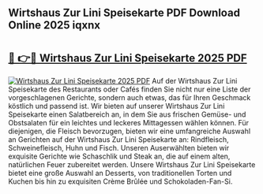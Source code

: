 ## Wirtshaus Zur Lini Speisekarte PDF Download Online 2025 iqxnx

# <h2><a href="http://gcebih.nevu.top/?p=Wirtshaus+Zur+Lini+Speisekarte">🔗 👉🔴 Wirtshaus Zur Lini Speisekarte 2025 PDF</a></h2>

[![Wirtshaus Zur Lini Speisekarte 2025 PDF](https://i.imgur.com/dBaPXMq.png)](http://gcebih.nevu.top/?p=Wirtshaus+Zur+Lini+Speisekarte)
Auf der Wirtshaus Zur Lini Speisekarte des Restaurants oder Cafés finden Sie nicht nur eine Liste der vorgeschlagenen Gerichte, sondern auch etwas, das für Ihren Geschmack köstlich und passend ist. Wir bieten auf unserer Wirtshaus Zur Lini Speisekarte einen Salatbereich an, in dem Sie aus frischen Gemüse- und Obstsalaten für ein leichtes und leckeres Mittagessen wählen können. Für diejenigen, die Fleisch bevorzugen, bieten wir eine umfangreiche Auswahl an Gerichten auf der Wirtshaus Zur Lini Speisekarte an: Rindfleisch, Schweinefleisch, Huhn und Fisch. Unseren Auserwählten bieten wir exquisite Gerichte wie Schaschlik und Steak an, die auf einem alten, natürlichen Feuer zubereitet werden. Unsere Wirtshaus Zur Lini Speisekarte bietet eine große Auswahl an Desserts, von traditionellen Torten und Kuchen bis hin zu exquisiten Crème Brûlée und Schokoladen-Fan-Si.
